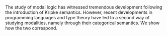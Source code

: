 The study of modal logic has witnessed tremendous development following the introduction of Kripke semantics.
However, recent developments in programming languages and type theory have led to a second way of studying modalities,
namely through their categorical semantics. We show how the two correspond.
